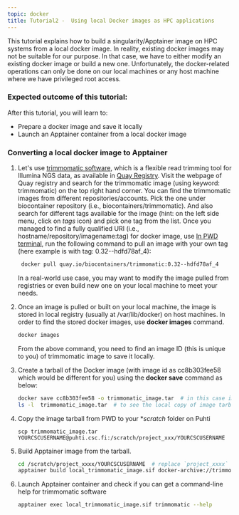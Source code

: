 ```yaml
---
topic: docker
title: Tutorial2 -  Using local Docker images as HPC applications 
---
```


This tutorial explains how to build a singularity/Apptainer image on HPC systems from a local docker image. In reality, existing docker images may not be suitable for our purpose. In that case, we have to either modify an existing docker image or build a new one. Unfortunately, the docker-related operations can only be done on our local machines or any host machine where we have privileged root access. 

###  Expected outcome of this tutorial:
After this tutorial, you will learn to:
- Prepare a docker image and save it locally 
- Launch an Apptainer container from a local docker image 

### Converting a local docker image to Apptainer

1. Let's use [trimmomatic software](http://www.usadellab.org/cms/?page=trimmomatic), which is a flexible read trimming tool for Illumina NGS data, as available in [Quay Registry](https://quay.io). Visit the webpage of Quay registry and search for the trimmomatic image (using keyword: trimmomatic) on the top right hand corner. You can find the trimmomatic images from different repositories/accounts. Pick the one under biocontainer repository (i.e., biocontainers/trimmomatic). And also search for different tags available for the image (hint: on the left side menu, click on *tags* icon) and pick one tag from the list. Once you managed to find a fully qualified URI (i.e., hostname/repository/imagename:tag) for docker image, use <a href="http://labs.play-with-docker.com/" target="_blank"> In PWD terminal</a>, run the following command to pull an image with your own tag (here example is with tag: 0.32--hdfd78af_4):

   ```bash
    docker pull quay.io/biocontainers/trimmomatic:0.32--hdfd78af_4
   ```
   In a real-world use case, you may want to modify the image pulled from registries or even build new one on your local machine to meet your needs. 
  
2. Once an image is pulled or built on your local machine, the image is stored in local registry (usually at /var/lib/docker) on host machines. In order to find
   the stored docker images, use **docker images** command. 
  
   ```bash  
   docker images
   ```
   From the above command, you need to find an image ID (this is unique to you) of trimmomatic image to save it locally. 
  
3. Create a tarball of the Docker image (with image id as cc8b303fee58 which would be different for you)  using the **docker save** command as below:
  
   ```bash
   docker save cc8b303fee58 -o trimmomatic_image.tar  # in this case image_id is : cc8b303fee58
   ls -l  trimmomatic_image.tar  # to see the local copy of image tarball
   ```

4. Copy the image tarball from PWD to your **scratch* folder on Puhti 

   ```  
   scp trimmomatic_image.tar YOURCSCUSERNAME@puhti.csc.fi:/scratch/project_xxx/YOURCSCUSERNAME
   ```

5. Build Apptainer image from the tarball. 
 
    ```bash
    cd /scratch/project_xxxx/YOURCSCUSERNAME  # replace `project_xxxx` with a valid project number 
    apptainer build local_trimmomatic_image.sif docker-archive://trimmomatic_image.tar
    ```
  
6. Launch Apptainer container and check if you can get a command-line help for trimmomatic software

    ```bash
   apptainer exec local_trimmomatic_image.sif trimmomatic --help
   ```
